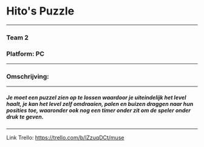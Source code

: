 # Hito's Puzzle
-------------------------------------------------------------------------------------------------------------------------------------------------------------
### Team 2
### Platform: PC
-------------------------------------------------------------------------------------------------------------------------------------------------------------
### Omschrijving:
-------------------------------------------------------------------------------------------------------------------------------------------------------------
##### Je moet een puzzel zien op te lossen waardoor je uiteindelijk het level haalt, je kan het level zelf omdraaien, palen en buizen draggen naar hun posities toe, waaronder ook nog een timer onder zit om de speler onder druk te geven.
-------------------------------------------------------------------------------------------------------------------------------------------------------------

Link Trello: https://trello.com/b/lZzuqDCt/muse
